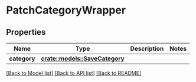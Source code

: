 # PatchCategoryWrapper

## Properties

Name | Type | Description | Notes
------------ | ------------- | ------------- | -------------
**category** | [**crate::models::SaveCategory**](SaveCategory.md) |  | 

[[Back to Model list]](../README.md#documentation-for-models) [[Back to API list]](../README.md#documentation-for-api-endpoints) [[Back to README]](../README.md)


